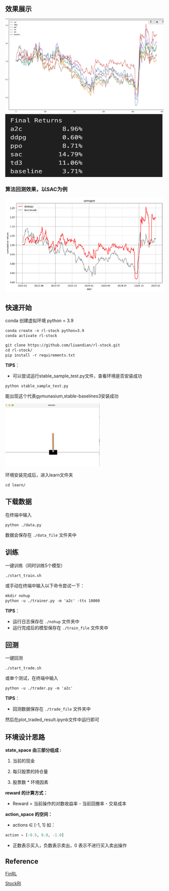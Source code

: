 ## 效果展示 
<img src="./assets/result_picture.png" width="800" height="300" />
<img src="./assets/result.jpg" width="500" height="200" />

### 算法回测效果，以SAC为例
<img src="./assets/sac_output.png" width="800" height="300" />

## 快速开始
conda 创建虚拟环境 python = 3.9
```shell
conda create -n rl-stock python=3.9 
conda activate rl-stock
```

```shell
git clone https://github.com/liuandian/rl-stock.git
cd rl-stock/
pip install -r requirements.txt
```

**TIPS**：

* 可以尝试运行stable_sample_test.py文件，查看环境是否安装成功

```shell
python stable_sample_test.py
```

能出现这个代表gymunasium,stable-baselines3安装成功

<img src="./assets/test.jpg" width="300" height="200" />


环境安装完成后，进入learn文件夹
```shell
cd learn/
```

## 下载数据

在终端中输入

```shell
python ./data.py
```

数据会保存在 `./data_file` 文件夹中




## 训练
一键训练（同时训练5个模型）
```shell
./start_train.sh
```

或手动在终端中输入以下命令尝试一下：

```shell
mkdir nohup
python -u ./trainer.py -m 'a2c' -tts 10000 
```

**TIPS**：

* 运行日志保存在 `./nohup` 文件夹中
* 运行完成后的模型保存在 `./train_file` 文件夹中


## 回测
一键回测
```shell
./start_trade.sh
```
或单个测试，在终端中输入

```shell
python -u ./trader.py -m 'a2c'
```
**TIPS**：

* 回测数据保存在 `./trade_file` 文件夹中


然后在plot_traded_result.ipynb文件中运行即可

## 环境设计思路

**state_space 由三部分组成 :** 

1. 当前的现金

3. 每只股票的持仓量

4. 股票数 * 环境因素


**reward 的计算方式：**

* Reward = 当前操作的对数收益率 - 当前回撤率 - 交易成本


**action_space 的空间：**

* actions ∈ [-1, 1]
如：
```python
action = [-0.5, 0.8, -1.0]
```
* 正数表示买入，负数表示卖出，0 表示不进行买入卖出操作


## Reference

[FinRL](https://github.com/AI4Finance-LLC/FinRL)

[StockRl](https://github.com/sunnyswag/StockRL.git)

